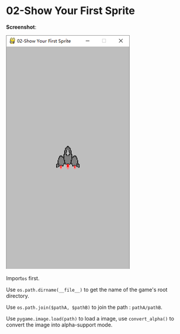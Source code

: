 <!--
 * @Descripttion: 
 * @version: 
 * @Author: JackZhang
 * @Date: 2020-04-01 11:47:11
 * @LastEditors: JackZhang
 * @LastEditTime: 2020-04-01 13:33:35
 -->
# 02-Show Your First Sprite

**Screenshot**:

![first sprite](https://github.com/zzxzzk115/PyGameLearning/raw/master/screenshots/first-sprite.png)


Import`os` first.

Use `os.path.dirname(__file__)` to get the name of the game's root directory.

Use `os.path.join($pathA, $pathB)` to join the path : `pathA/pathB`.

Use `pygame.image.load(path)` to load a image, use `convert_alpha()` to convert the image into alpha-support mode.





